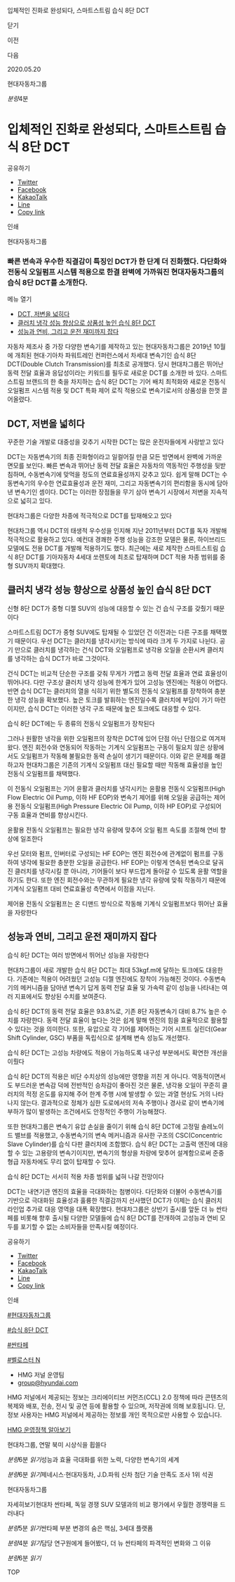 입체적인 진화로 완성되다, 스마트스트림 습식 8단 DCT






닫기

이전

다음

2020.05.20

현대자동차그룹


*분량*4분

# 입체적인 진화로 완성되다, 스마트스트림 습식 8단 DCT

공유하기

* [Twitter](# "새창으로 열림")
* [Facebook](# "새창으로 열림")
* [KakaoTalk](# "새창으로 열림")
* [Line](# "새창으로 열림")
* [Copy link](#)

인쇄

현대자동차그룹



### 빠른 변속과 우수한 직결감이 특징인 DCT가 한 단계 더 진화했다. 다단화와 전동식 오일펌프 시스템 적용으로 한결 완벽에 가까워진 현대자동차그룹의 습식 8단 DCT를 소개한다.

메뉴 열기

* [DCT, 저변을 넓히다](#target3)
* [클러치 냉각 성능 향상으로 상품성 높인 습식 8단 DCT](#target8)
* [성능과 연비, 그리고 운전 재미까지 잡다](#target16)




자동차 제조사 중 가장 다양한 변속기를 제작하고 있는 현대자동차그룹은 2019년 10월에 개최된 현대·기아차 파워트레인 컨퍼런스에서 차세대 변속기인 습식 8단 DCT(Double Clutch Transmission)를 최초로 공개했다. 당시 현대차그룹은 뛰어난 동력 전달 효율과 응답성이라는 키워드를 필두로 새로운 DCT를 소개한 바 있다. 스마트스트림 브랜드의 한 축을 차지하는 습식 8단 DCT는 기어 배치 최적화와 새로운 전동식 오일펌프 시스템 적용 및 DCT 특화 제어 로직 적용으로 변속기로서의 상품성을 한껏 끌어올렸다.

## DCT, 저변을 넓히다



꾸준한 기술 개발로 대중성을 갖추기 시작한 DCT는 많은 운전자들에게 사랑받고 있다



DCT는 자동변속기의 최종 진화형이라고 일컬어질 만큼 모든 방면에서 완벽에 가까운 면모를 보인다. 빠른 변속과 뛰어난 동력 전달 효율은 자동차의 역동적인 주행성을 뒷받침하며, 수동변속기에 맞먹을 정도의 연료효율성까지 갖추고 있다. 쉽게 말해 DCT는 수동변속기의 우수한 연료효율성과 운전 재미, 그리고 자동변속기의 편리함을 동시에 담아낸 변속기인 셈이다. DCT는 이러한 장점들을 무기 삼아 변속기 시장에서 저변을 지속적으로 넓히고 있다.

현대차그룹은 다양한 차종에 적극적으로 DCT를 탑재해오고 있다



현대차그룹 역시 DCT의 태생적 우수성을 인지해 지난 2011년부터 DCT를 독자 개발해 적극적으로 활용하고 있다. 예컨대 경쾌한 주행 성능을 강조한 모델은 물론, 하이브리드 모델에도 전용 DCT를 개발해 적용하기도 했다. 최근에는 새로 제작한 스마트스트림 습식 8단 DCT를 기아자동차 4세대 쏘렌토에 최초로 탑재하며 DCT 적용 차종 범위를 중형 SUV까지 확대했다.

## 클러치 냉각 성능 향상으로 상품성 높인 습식 8단 DCT



신형 8단 DCT가 중형 디젤 SUV의 성능에 대응할 수 있는 건 습식 구조를 갖췄기 때문이다



스마트스트림 DCT가 중형 SUV에도 탑재될 수 있었던 건 이전과는 다른 구조를 채택했기 때문이다. 우선 DCT는 클러치를 냉각시키는 방식에 따라 크게 두 가지로 나뉜다. 공기 만으로 클러치를 냉각하는 건식 DCT와 오일펌프로 냉각용 오일을 순환시켜 클러치를 냉각하는 습식 DCT가 바로 그것이다.

건식 DCT는 비교적 단순한 구조를 갖춰 무게가 가볍고 동력 전달 효율과 연료 효율성이 뛰어나다. 다만 구조상 클러치 냉각 성능에 한계가 있어 고성능 엔진에는 적용이 어렵다. 반면 습식 DCT는 클러치의 열을 식히기 위한 별도의 전동식 오일펌프를 장착하여 충분한 냉각 성능을 확보했다. 높은 토크를 발휘하는 엔진일수록 클러치에 부담이 가기 마련이지만, 습식 DCT는 이러한 냉각 구조 때문에 높은 토크에도 대응할 수 있다.

습식 8단 DCT에는 두 종류의 전동식 오일펌프가 장착된다



그러나 원활한 냉각을 위한 오일펌프의 장착은 DCT에 있어 단점 아닌 단점으로 여겨져 왔다. 엔진 회전수와 연동되어 작동하는 기계식 오일펌프는 구동이 필요치 않은 상황에서도 오일펌프가 작동해 불필요한 동력 손실이 생기기 때문이다. 이와 같은 문제를 해결하고자 현대차그룹은 기존의 기계식 오일펌프 대신 필요할 때만 작동해 효율성을 높인 전동식 오일펌프를 채택했다.

이 전동식 오일펌프는 기어 윤활과 클러치를 냉각시키는 윤활용 전동식 오일펌프(High Flow Electric Oil Pump, 이하 HF EOP)와 변속기 제어를 위해 오일을 공급하는 제어용 전동식 오일펌프(High Pressure Electric Oil Pump, 이하 HP EOP)로 구성되어 구동 효율과 연비를 향상시킨다.

윤활용 전동식 오일펌프는 필요한 냉각 유량에 맞추어 오일 펌프 속도를 조절해 연비 향상에 일조한다



우선 모터와 펌프, 인버터로 구성되는 HF EOP는 엔진 회전수에 관계없이 펌프를 구동하여 냉각에 필요한 충분한 오일을 공급한다. HF EOP는 이렇게 연속된 변속으로 달궈진 클러치를 냉각시킬 뿐 아니라, 기어들이 보다 부드럽게 돌아갈 수 있도록 윤활 역할을 하기도 한다. 또한 엔진 회전수와는 무관하게 필요한 냉각 유량에 맞춰 작동하기 때문에 기계식 오일펌프 대비 연료효율성 측면에서 이점을 지닌다.

제어용 전동식 오일펌프는 온 디맨드 방식으로 작동해 기계식 오일펌프보다 뛰어난 효율을 자랑한다



## 성능과 연비, 그리고 운전 재미까지 잡다



습식 8단 DCT는 여러 방면에서 뛰어난 성능을 자랑한다



현대차그룹이 새로 개발한 습식 8단 DCT는 최대 53kgf.m에 달하는 토크에도 대응한다. 기존에는 적용이 어려웠던 고성능 디젤 엔진에도 장착이 가능해진 것이다. 수동변속기의 메커니즘을 담아낸 변속기 답게 동력 전달 효율 및 가속력 같이 성능을 나타내는 여러 지표에서도 향상된 수치를 보여준다.

습식 8단 DCT의 동력 전달 효율은 93.8%로, 기존 8단 자동변속기 대비 8.7% 높은 수치를 자랑한다. 동력 전달 효율이 높다는 것은 쉽게 말해 엔진의 힘을 효율적으로 활용할 수 있다는 것을 의미한다. 또한, 유압으로 각 기어를 제어하는 기어 시프트 실린더(Gear Shift Cylinder, GSC) 부품을 독립식으로 설계해 변속 성능도 개선했다.

습식 8단 DCT는 고성능 차량에도 적용이 가능하도록 내구성 부분에서도 확연한 개선을 이뤘다



습식 8단 DCT의 적용은 비단 수치상의 성능에만 영향을 끼친 게 아니다. 역동적이면서도 부드러운 변속감 덕에 전반적인 승차감이 좋아진 것은 물론, 냉각용 오일이 꾸준히 클러치의 적정 온도를 유지해 주어 한계 주행 시에 발생할 수 있는 과열 현상도 거의 나타나지 않는다. 결과적으로 정체가 심한 도로에서의 저속 주행이나 경사로 같이 변속기에 부하가 많이 발생하는 조건에서도 안정적인 주행이 가능해졌다.

또한 현대차그룹은 변속기 유압 손실을 줄이기 위해 습식 8단 DCT에 고정밀 솔레노이드 밸브를 적용했고, 수동변속기의 변속 메커니즘과 유사한 구조의 CSC(Concentric Slave Cylinder)를 습식 다판 클러치에 조합했다. 습식 8단 DCT는 고출력 엔진에 대응할 수 있는 고용량의 변속기이지만, 변속기의 형상을 차량에 맞추어 설계함으로써 준중형급 자동차에도 무리 없이 탑재할 수 있다.

습식 8단 DCT는 서서히 적용 차종 범위를 넓혀 나갈 전망이다



DCT는 내연기관 엔진의 효율을 극대화하는 첨병이다. 다단화와 더불어 수동변속기를 기반으로 극대화된 효율성과 훌륭한 직결감까지 선사했던 DCT가 이제는 습식 클러치 라인업 추가로 대응 영역을 대폭 확장했다. 현대차그룹은 상반기 출시를 앞둔 더 뉴 싼타페를 비롯해 향후 출시될 다양한 모델들에 습식 8단 DCT를 전개하여 고성능과 연비 모두를 포기할 수 없는 소비자들을 만족시킬 예정이다.



공유하기

* [Twitter](# "새창으로 열림")
* [Facebook](# "새창으로 열림")
* [KakaoTalk](# "새창으로 열림")
* [Line](# "새창으로 열림")
* [Copy link](#)

인쇄

[#현대자동차그룹](/tag/727)

[#습식 8단 DCT](/tag/1414)

[#싼타페](/tag/876)

[#벨로스터 N](/tag/890)



* HMG 저널 운영팀
* [group@hyundai.com](mailto:group@hyundai.com)

HMG 저널에서 제공되는 정보는 크리에이티브 커먼즈(CCL) 2.0 정책에 따라 콘텐츠의 복제와 배포, 전송, 전시 및 공연 등에 활용할 수 있으며, 저작권에 의해 보호됩니다.
단, 정보 사용자는 HMG 저널에서 제공하는 정보를 개인 목적으로만 사용할 수 있습니다.

[HMG 운영정책 알아보기](/footer/operationRegist)

현대차그룹, 연말 북미 시상식을 휩쓸다

*분량*6분 *읽기*성능과 효율 극대화를 위한 노력, 다양한 변속기의 세계

*분량*6분 *읽기*제네시스·현대자동차, J.D.파워 신차 첨단 기술 만족도 조사 1위 석권

현대자동차그룹

 자세히보기현대차 싼타페, 독일 경쟁 SUV 모델과의 비교 평가에서 우월한 경쟁력을 드러내다

*분량*5분 *읽기*싼타페 부분 변경의 숨은 핵심, 3세대 플랫폼

*분량*4분 *읽기*담당 연구원에게 들어봤다, 더 뉴 싼타페의 파격적인 변화와 그 이유

*분량*6분 *읽기*

TOP